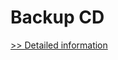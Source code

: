 # Backup CD
[>> Detailed information](https://secure.shareit.com/shareit/product.html?productid=300536232&affiliateid=200057808)